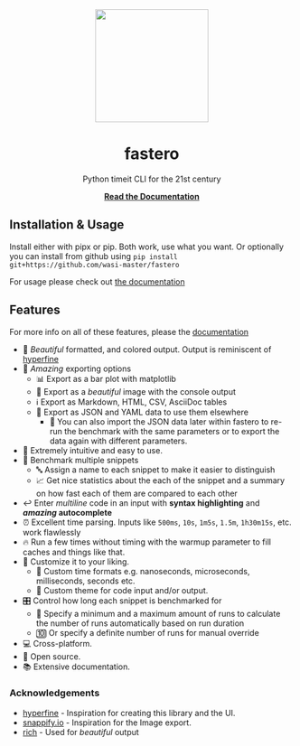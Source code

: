 <div align="center">

<img src="https://github.com/wasi-master/fastero/raw/main/logo.png" width=200>

# fastero
 Python timeit CLI for the 21st century

[**Read the Documentation**](https://fastero.readthedocs.io)

</div>

## Installation & Usage

Install either with pipx or pip. Both work, use what you want. Or optionally you can install from github using `pip install git+https://github.com/wasi-master/fastero`

For usage please check out [the documentation](https://fastero.readthedocs.io)

## Features

For more info on all of these features, please the [documentation]((https://fastero.readthedocs.io))

- 🌟 *Beautiful* formatted, and colored output. Output is reminiscent of [hyperfine](https://github.com/sharkdp/hyperfine)
- 🤯 *Amazing* exporting options
  - 📊 Export as a bar plot with matplotlib
  - 🌃 Export as a *beautiful* image with the console output
  - ℹ️ Export as Markdown, HTML, CSV, AsciiDoc tables
  - 💾 Export as JSON and YAML data to use them elsewhere
    - 🔁 You can also import the JSON data later within
      fastero to re-run the benchmark with the same parameters
      or to export the data again with different parameters.
- 🚀 Extremely intuitive and easy to use.
- 🔢 Benchmark multiple snippets
  - 🔤 Assign a name to each snippet to make it easier to distinguish
  - 📈 Get nice statistics about the each of the snippet and
    a summary on how fast each of them are compared to each other
- ↩ Enter *multiline* code in an input with **syntax highlighting** and ***amazing* autocomplete**
- ⏰ Excellent time parsing. Inputs like `500ms`, `10s`, `1m5s`, `1.5m`, `1h30m15s`, etc. work flawlessly
- 🔥 Run a few times without timing with the warmup parameter to fill
  caches and things like that.
- 👨 Customize it to your liking.
  - 🔣 Custom time formats e.g. nanoseconds, microseconds, milliseconds, seconds etc.
  - 🎨 Custom theme for code input and/or output.
- 🎛️ Control how long each snippet is benchmarked for
  - 🔢 Specify a minimum and a maximum amount of runs to calculate
    the number of runs automatically based on run duration
  - 🔟 Or specify a definite number of runs for manual override
- 💻 Cross-platform.
- 🤯 Open source.
- 📚 Extensive documentation.

### Acknowledgements

- [hyperfine](https://github.com/sharkdp/hyperfine) - Inspiration for creating this library and the UI.
- [snappify.io](https://snappify.io) - Inspiration for the Image export.
- [rich](https://github.com/Textualize/rich) - Used for *beautiful* output